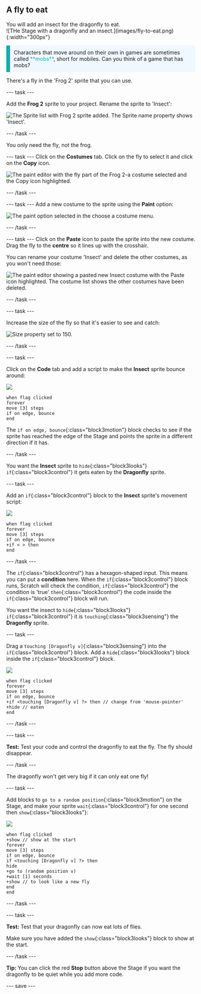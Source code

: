 ## A fly to eat

<div style="display: flex; flex-wrap: wrap">
<div style="flex-basis: 200px; flex-grow: 1; margin-right: 15px;">
You will add an insect for the dragonfly to eat. 
</div>
<div>
![THe Stage with a dragonfly and an insect.](images/fly-to-eat.png){:width="300px"}
</div>
</div>

<p style="border-left: solid; border-width:10px; border-color: #0faeb0; background-color: aliceblue; padding: 10px;">
Characters that move around on their own in games are sometimes called <span style="color: #0faeb0">**mobs**</span>, short for mobiles. Can you think of a game that has mobs?</p>

There's a fly in the 'Frog 2' sprite that you can use.

--- task ---

Add the **Frog 2** sprite to your project. Rename the sprite to 'Insect':

![The Sprite list with Frog 2 sprite added. The Sprite name property shows 'Insect'.](images/fly-sprite.png)


--- /task ---

You only need the fly, not the frog.

--- task ---
Click on the **Costumes** tab. Click on the fly to select it and click on the **Copy** icon.

![The paint editor with the fly part of the Frog 2-a costume selected and the Copy icon highlighted.](images/copy-fly.png)

--- /task ---

--- task ---
Add a new costume to the sprite using the **Paint** option:

![The paint option selected in the choose a costume menu.](images/paint-sprite.png)

--- /task ---

--- task ---
Click on the **Paste** icon to paste the sprite into the new costume. Drag the fly to the **centre** so it lines up with the crosshair.

You can rename your costume 'Insect' and delete the other costumes, as you won't need those:

![The paint editor showing a pasted new Insect costume with the Paste icon highlighted. The costume list shows the other costumes have been deleted.](images/fly-costume.png)

--- /task ---

--- task ---

Increase the size of the fly so that it's easier to see and catch:

![Size property set to 150.](images/fly-size.png)

--- /task ---

--- task ---

Click on the **Code** tab and add a script to make the **Insect** sprite bounce around:

![](images/fly-icon.png)

```blocks3
when flag clicked
forever
move [3] steps
if on edge, bounce
end
```

The `if on edge, bounce`{:class="block3motion"} block checks to see if the sprite has reached the edge of the Stage and points the sprite in a different direction if it has. 

--- /task ---

You want the **Insect** sprite to `hide`{:class="block3looks"} `if`{:class="block3control"} it gets eaten by the **Dragonfly** sprite. 

--- task ---

Add an `if`{:class="block3control"} block to the **Insect** sprite's movement script:

![](images/fly-icon.png)

```blocks3
when flag clicked
forever
move [3] steps
if on edge, bounce
+if < > then 
end
```
--- /task ---

The `if`{:class="block3control"} has a hexagon-shaped input. This means you can put a **condition** here. When the `if`{:class="block3control"} block runs, Scratch will check the condition, `if`{:class="block3control"} the condition is 'true' `then`{:class="block3control"} the code inside the `if`{:class="block3control"} block will run.

You want the insect to `hide`{:class="block3looks"} `if`{:class="block3control"} it is `touching`{:class="block3sensing"} the **Dragonfly** sprite.

--- task ---

Drag a `touching [Dragonfly v]`{:class="block3sensing"} into the `if`{:class="block3control"} block. Add a `hide`{:class="block3looks"} block inside the `if`{:class="block3control"} block.

![](images/fly-icon.png)

```blocks3
when flag clicked
forever
move [3] steps
if on edge, bounce
+if <touching [Dragonfly v] ?> then // change from 'mouse-pointer'
+hide // eaten
end
```

--- /task ---

--- task ---

**Test:** Test your code and control the dragonfly to eat the fly. The fly should disappear.

--- /task ---

The dragonfly won't get very big if it can only eat one fly! 

--- task ---

Add blocks to `go to a random position`{:class="block3motion"} on the Stage, and make your sprite `wait`{:class="block3control"} for one second then `show`{:class="block3looks"}:

![](images/fly-icon.png)

```blocks3
when flag clicked
+show // show at the start
forever
move [3] steps
if on edge, bounce
if <touching [Dragonfly v] ?> then
hide
+go to (random position v)
+wait [1] seconds
+show // to look like a new fly
end
end
```

--- /task ---

--- task ---

**Test:** Test that your dragonfly can now eat lots of flies.

Make sure you have added the `show`{:class="block3looks"} block to show at the start.

--- /task ---

**Tip:** You can click the red **Stop** button above the Stage if you want the dragonfly to be quiet while you add more code.

--- save ---

